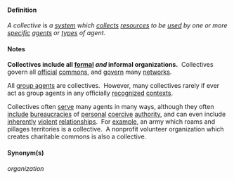 #### Definition
*A collective* is *a [system](https://github.com/gcassel/Modular-Organization-Terminology/blob/master/terms/system.md) which [collects](https://github.com/gcassel/Modular-Organization-Terminology/blob/master/terms/collect.md) [resources](https://github.com/gcassel/Modular-Organization-Terminology/blob/master/terms/resource.md) to be [used](https://github.com/gcassel/Modular-Organization-Terminology/blob/master/terms/use.md) by one or more [specific](https://github.com/gcassel/Modular-Organization-Terminology/blob/master/terms/specific.md) [agents](https://github.com/gcassel/Modular-Organization-Terminology/blob/master/terms/agent.md) or [types](https://github.com/gcassel/Modular-Organization-Terminology/blob/master/terms/type.md) of agent*.

#### Notes
**Collectives include all [formal](https://github.com/gcassel/Modular-Organization-Terminology/blob/master/terms/form.md) *and* informal organizations.**  Collectives govern all [official](https://github.com/gcassel/Modular-Organization-Terminology/blob/master/terms/official.md) [commons](https://github.com/gcassel/Modular-Organization-Terminology/blob/master/terms/common.md), and [govern](https://github.com/gcassel/Modular-Organization-Terminology/blob/master/terms/govern.md) many [networks](https://github.com/gcassel/Modular-Organization-Terminology/blob/master/terms/network.md).    

All [group agents](https://github.com/gcassel/Modular-Organization-Terminology/blob/master/compound-terms/group-agent.md) are collectives.  However, many collectives rarely if ever act as group agents in any officially [recognized](https://github.com/gcassel/Modular-Organization-Terminology/blob/master/terms/recognize.md) [contexts](https://github.com/gcassel/Modular-Organization-Terminology/blob/master/terms/context.md).

Collectives often [serve](https://github.com/gcassel/Modular-Organization-Terminology/blob/master/terms/serve.md) many agents in many ways, although they often [include](https://github.com/gcassel/Modular-Organization-Terminology/blob/master/terms/include.md) [bureaucracies](https://github.com/gcassel/Modular-Organization-Terminology/blob/master/terms/bureaucracy.md) of [personal](https://github.com/gcassel/Modular-Organization-Terminology/blob/master/terms/personal.md) [coercive](https://github.com/gcassel/Modular-Organization-Terminology/blob/master/terms/coerce.md) [authority](https://github.com/gcassel/Modular-Organization-Terminology/blob/master/terms/authority.md), and can even include [inherently](https://github.com/gcassel/Modular-Organization-Terminology/blob/master/terms/inhere.md) [violent](https://github.com/gcassel/Modular-Organization-Terminology/blob/master/terms/violent.md) [relationships](https://github.com/gcassel/Modular-Organization-Terminology/blob/master/terms/relate.md).  For [example](https://github.com/gcassel/Modular-Organization-Terminology/blob/master/terms/example.md), an army which roams and pillages territories is a collective.  A nonprofit volunteer organization which creates charitable commons is also a collective.

#### Synonym(s)
*organization*  
